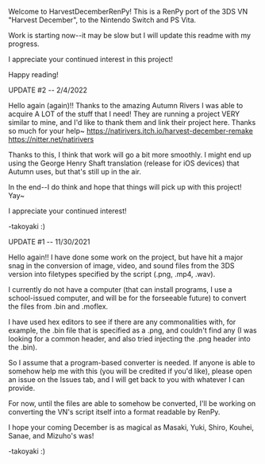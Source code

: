 Welcome to HarvestDecemberRenPy! This is a RenPy port of the 3DS VN "Harvest December", to the Nintendo Switch and PS Vita.

Work is starting now--it may be slow but I will update this readme with my progress.

I appreciate your continued interest in this project!

Happy reading!

UPDATE #2 -- 2/4/2022

Hello again (again)!! Thanks to the amazing Autumn Rivers I was able to acquire A LOT of the stuff that I need! They are running a project VERY similar to mine, and I'd like to thank them and link their project here. Thanks so much for your help~ https://natirivers.itch.io/harvest-december-remake https://nitter.net/natirivers

Thanks to this, I think that work will go a bit more smoothly. I might end up using the George Henry Shaft translation (release for iOS devices) that Autumn uses, but that's still up in the air.

In the end--I do think and hope that things will pick up with this project! Yay~

I appreciate your continued interest!

-takoyaki :)

UPDATE #1 -- 11/30/2021

Hello again!! I have done some work on the project, but have hit a major snag in the conversion of image, video, and sound files from the 3DS version into filetypes specified by the script (.png, .mp4, .wav).

I currently do not have a computer (that can install programs, I use a school-issued computer, and will be for the forseeable future) to convert the files from .bin and .moflex.

I have used hex editors to see if there are any commonalities with, for example, the .bin file that is specified as a .png, and couldn't find any (I was looking for a common header, and also tried injecting the .png header into the .bin). 

So I assume that a program-based converter is needed. If anyone is able to somehow help me with this (you will be credited if you'd like), please open an issue on the Issues tab, and I will get back to you with whatever I can provide.

For now, until the files are able to somehow be converted, I'll be working on converting the VN's script itself into a format readable by RenPy.

I hope your coming December is as magical as Masaki, Yuki, Shiro, Kouhei, Sanae, and Mizuho's was!

-takoyaki :)
